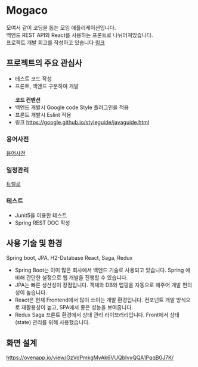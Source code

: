 Mogaco
=============
모여서 같이 코딩을 돕는 모임 애플리케이션입니다.<br />
백엔드 REST API와 React를 사용하는 프론트로 나뉘어져있습니다. <br />
프로젝트 개발 회고를 작성하고 있습니다 
[링크](https://itcoin.tistory.com/category/%ED%9A%8C%EA%B3%A0%20%EB%AA%A8%EC%9D%8C/Project)

## 프로젝트의 주요 관심사
- 테스트 코드 작성
- 프론트, 백엔드 구분하여 개발 
<br /><br />
<b>코드 컨벤션</b><br>
- 백엔드 개발시 Google code Style 플러그인을 적용
- 프론트 개발시 Eslint 적용 
- 링크 https://google.github.io/styleguide/javaguide.html

### 용어사전
[용어사전](https://github.com/CodeSoom/project-spring-1-etff/wiki/%EC%9A%A9%EC%96%B4%EC%82%AC%EC%A0%84)

### 일정관리
[트렐로](https://trello.com/b/Dslv99ST/mogaco)

### 테스트
- Junit5을 이용한 테스트
- Spring REST DOC 작성

## 사용 기술 및 환경
Spring boot, JPA, H2-Database React, Saga, Redux
<br />
- Spring Boot는 이미 많은 회사에서 백엔드 기술로 사용되고 있습니다. 
  Spring 에 비해 간단한 설정으로 웹 개발을 진행할 수 있습니다.
- JPA는 빠른 생산성이 장점입니다. 객체와 DB와 맵핑을 자동으로 해주어 개발 편의성이 높습니다.
- React은 현재 Frontend에서 많이 쓰이는 개발 환경입니다. 컨포넌트 개발 방식으로 재활용성이 높고, SPA에서 좋은 성능을 보여줍니다.
- Redux Saga 프론트 환경에서 상태 관리 라이브러리입니다. Front에서 상태(state) 관리를 위해 사용했습니다.   

## 화면 설계
https://ovenapp.io/view/GzVdPmkgMyAk6VUQbIvyQQA1PqqB0J7K/
